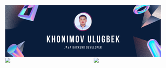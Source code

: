 <img src="https://github.com/khonimovulugbek/khonimovulugbek/blob/main/main-background.png?raw=true"/>

<img align="left" width="50%" src="https://github-readme-stats.vercel.app/api?username=khonimovulugbek&show_icons=true&theme=prussian"/>

<img align="right" width="43%" src="https://github-readme-stats.vercel.app/api/top-langs/?username=khonimovulugbek&layout=compact"/>



 
